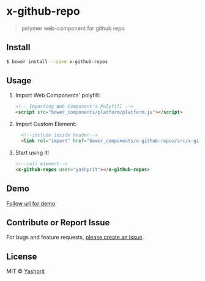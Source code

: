#  x-github-repo

> polymer web-component for github repo


## Install

```sh
$ bower install --save x-github-repos
```


## Usage

1. Import Web Components' polyfill:

    ```html
    <!-- Importing Web Component's Polyfill -->
    <script src="bower_components/platform/platform.js"></script>
    ```

2. Import Custom Element:

    ```html
      <!--include inside header-->
      <link rel="import" href="bower_components/x-github-repos/src/x-github-repos.html">
    ```

3. Start using it!

    ```html
    <!--call element-->
    <x-github-repos user="yashprit"></x-github-repos>
    ```

## Demo

[Follow url for demo](http://yashprit.github.io/x-github-repos)

## Contribute or Report Issue
For bugs and feature requests, [please create an issue](https://github.com/yashprit/x-github-repos/issues).


## License

MIT © [Yashprit](yashprit.github.io)
